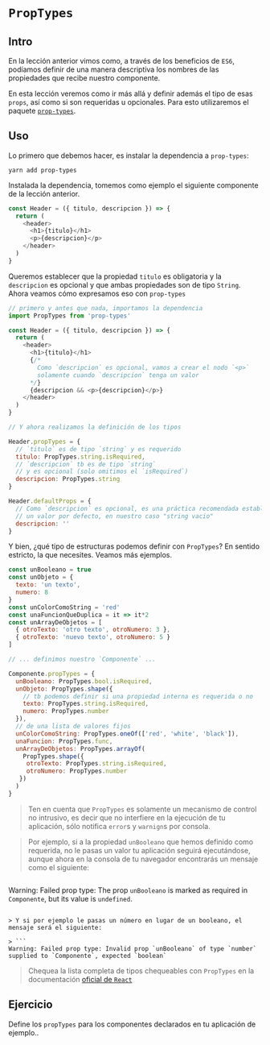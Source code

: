 # `PropTypes`

## Intro
En la lección anterior vimos como, a través de los beneficios de `ES6`, podíamos definir de una manera descriptiva los nombres de las propiedades que recibe nuestro componente.

En esta lección veremos como ir más allá y definir además el tipo de esas `props`, así como si son requeridas u opcionales. Para esto utilizaremos el paquete [`prop-types`](https://github.com/facebook/prop-types).

## Uso

Lo primero que debemos hacer, es instalar la dependencia a `prop-types`:
```
yarn add prop-types
```

Instalada la dependencia, tomemos como ejemplo el siguiente componente de la lección anterior.

```javascript
const Header = ({ titulo, descripcion }) => {
  return (
    <header>
      <h1>{titulo}</h1>
      <p>{descripcion}</p>
    </header>
  )
}
```

Queremos establecer que la propiedad `titulo` es obligatoria y la `descripcion` es opcional y que ambas propiedades son de tipo `String`. Ahora veamos cómo expresamos eso con `prop-types`

```javascript
// primero y antes que nada, importamos la dependencia
import PropTypes from 'prop-types'

const Header = ({ titulo, descripcion }) => {
  return (
    <header>
      <h1>{titulo}</h1>
      {/*
        Como `descripcion` es opcional, vamos a crear el nodo `<p>`
        solamente cuando `descripcion` tenga un valor
      */}
      {descripcion && <p>{descripcion}</p>}
    </header>
  )
}

// Y ahora realizamos la definición de los tipos

Header.propTypes = {
  // `titulo` es de tipo `string` y es requerido
  titulo: PropTypes.string.isRequired,
  // `descripcion` tb es de tipo `string`
  // y es opcional (solo omitimos el `isRequired`)
  descripcion: PropTypes.string
}

Header.defaultProps = {
  // Como `descripcion` es opcional, es una práctica recomendada establecerle
  // un valor por defecto, en nuestro caso "string vacio"
  descripcion: ''
}

```

Y bien, ¿qué tipo de estructuras podemos definir con `PropTypes`? En sentido estricto, la que necesites. Veamos más ejemplos.

```javascript
const unBooleano = true
const unObjeto = {
  texto: 'un texto',
  numero: 8
}
const unColorComoString = 'red'
const unaFuncionQueDuplica = it => it*2
const unArrayDeObjetos = [
  { otroTexto: 'otro texto', otroNumero: 3 },
  { otroTexto: 'nuevo texto', otroNumero: 5 }
]

// ... definimos nuestro `Componente` ...

Componente.propTypes = {
  unBooleano: PropTypes.bool.isRequired,
  unObjeto: PropTypes.shape({
    // tb podemos definir si una propiedad interna es requerida o no
    texto: PropTypes.string.isRequired,
    numero: PropTypes.number
  }),
  // de una lista de valores fijos
  unColorComoString: PropTypes.oneOf(['red', 'white', 'black']),
  unaFuncion: PropTypes.func,
  unArrayDeObjetos: PropTypes.arrayOf(
    PropTypes.shape({
     otroTexto: PropTypes.string.isRequired,
     otroNumero: PropTypes.number
   })
  )
}
```

> Ten en cuenta que `PropTypes` es solamente un mecanismo de control no intrusivo, es decir que no interfiere en la ejecución de tu aplicación, sólo notifica `error`s y `warnign`s por consola.

> Por ejemplo, si a la propiedad `unBooleano` que hemos definido como requerida, no le pasas un valor tu aplicación seguirá ejecutándose, aunque ahora en la consola de tu navegador encontrarás un mensaje como el siguiente:

> ```
Warning: Failed prop type: The prop `unBooleano` is marked as required in `Componente`, but its value is `undefined`.
```

> Y si por ejemplo le pasas un número en lugar de un booleano, el mensaje será el siguiente:

> ```
Warning: Failed prop type: Invalid prop `unBooleano` of type `number` supplied to `Componente`, expected `boolean`
```

> Chequea la lista completa de tipos chequeables con `PropTypes` en la documentación [oficial de `React`](https://facebook.github.io/react/docs/typechecking-with-proptypes.html)


## Ejercicio

Define los `propTypes` para los componentes declarados en tu aplicación de ejemplo..

